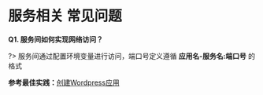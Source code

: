 # 服务相关 常见问题

**Q1. 服务间如何实现网络访问？**

?> 服务间通过配置环境变量进行访问，端口号定义遵循 **应用名-服务名:端口号** 的格式 

**参考最佳实践：**[创建Wordpress应用](best-practise/create-wordpress-app.md)
